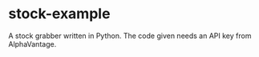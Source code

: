 # stock-example
A stock grabber written in Python.
The code given needs an API key from AlphaVantage.
